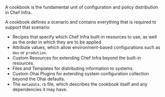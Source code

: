 A cookbook is the fundamental unit of configuration and policy distribution in Chef Infra.

A cookbook defines a scenario and contains everything that is required to support that scenario:

- Recipes that specify which Chef Infra built-in resources to use, as well as the order in which they are to be applied
- Attribute values, which allow environment-based configurations such as `dev` or `prodution`.
- Custom Resources for extending Chef Infra beyond the built-in resources.
- Files and Templates for distributing information to systems.
- Custom Ohai Plugins for extending system configuration collection beyond the Ohai defaults.
- The `metadata.rb` file, which describes the cookbook itself and any dependencies it may have.